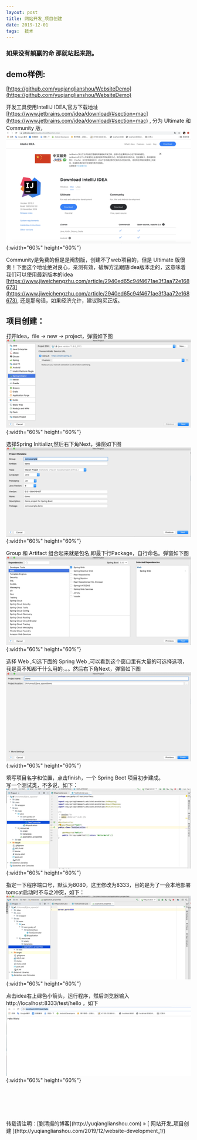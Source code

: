 ```yaml
---
layout: post  
title: 网站开发_项目创建 
date: 2019-12-01  
tags:  技术
---
```

### 如果没有躺赢的命 那就站起来跑。 
## demo样例:  
[https://github.com/yuqianglianshou/WebsiteDemo](https://github.com/yuqianglianshou/WebsiteDemo)  

开发工具使用IntelliJ IDEA,官方下载地址
[https://www.jetbrains.com/idea/download/#section=mac](https://www.jetbrains.com/idea/download/#section=mac) ,
分为 Ultimate 和 Community 版，  
![](/images/posts/websitedev/1.webp){:width="60%" height="60%"}    

Community是免费的但是是阉割版，创建不了web项目的，但是 Ultimate 版很贵！下面这个地址绝对良心，亲测有效，破解方法跟随idea版本走的，这意味着我们可以使用最新版本的idea
[https://www.jiweichengzhu.com/article/2940ed65c94f4671ae3f3aa72e168673](https://www.jiweichengzhu.com/article/2940ed65c94f4671ae3f3aa72e168673),
还是那句话，如果经济允许，建议购买正版。

## 项目创建：  
打开Idea，file -> new -> project，弹窗如下图  
![](/images/posts/websitedev/2.webp){:width="60%" height="60%"}  

选择Spring Initializr,然后右下角Next，弹窗如下图  
![](/images/posts/websitedev/3.webp){:width="60%" height="60%"} 

Group 和 Artifact 组合起来就是包名,即最下行Package，自行命名。弹窗如下图  
![](/images/posts/websitedev/4.webp){:width="60%" height="60%"} 

选择 Web ,勾选下面的 Spring Web ,可以看到这个窗口里有大量的可选择选项，我是真不知都干什么用的。。。然后右下角Next，弹窗如下图  
![](/images/posts/websitedev/5.webp){:width="60%" height="60%"}  

填写项目名字和位置，点击finish，一个 Spring Boot 项目初步建成。  
写一个测试类，不多说，如下：  
![](/images/posts/websitedev/6.webp){:width="60%" height="60%"} 

指定一下程序端口号，默认为8080，这里修改为8333，目的是为了一会本地部署tomcat启动时不与之冲突，如下：  
![](/images/posts/websitedev/7.webp){:width="60%" height="60%"} 

点击idea右上绿色小箭头，运行程序，然后浏览器输入 http://localhost:8333/test/hello ，如下   
![](/images/posts/websitedev/8.webp){:width="60%" height="60%"} 



<br/> 
<br/> 
<br/> 
<br/> 
<br/> 
转载请注明：[劉清揚的博客](http://yuqianglianshou.com) » [ 网站开发_项目创建  ](http://yuqianglianshou.com/2019/12/website-development_1/)  
<br/>